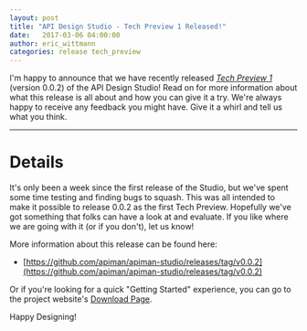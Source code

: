 ```yaml
---
layout: post
title: "API Design Studio - Tech Preview 1 Released!"
date:   2017-03-06 04:00:00
author: eric_wittmann
categories: release tech_preview
---
```


I'm happy to announce that we have recently released [_Tech Preview 1_](https://github.com/apiman/apiman-studio/releases/tag/v0.0.2) 
(version 0.0.2) of the  API Design Studio!  Read on for more information about 
what this release is all about and how you can give it a try.  We're always 
happy to receive any feedback you might have.  Give it a whirl and tell us 
what you think.

---

Details
===
It's only been a week since the first release of the Studio, but we've spent
some time testing and finding bugs to squash.  This was all intended to make
it possible to release 0.0.2 as the first Tech Preview.  Hopefully we've got
something that folks can have a look at and evaluate.  If you like where we
are going with it (or if you don't), let us know!

More information about this release can be found here:

* [https://github.com/apiman/apiman-studio/releases/tag/v0.0.2](https://github.com/apiman/apiman-studio/releases/tag/v0.0.2)

Or if you're looking for a quick "Getting Started" experience, you can go
to the project website's [Download Page](http://www.apidesigner.org/download/).

Happy Designing!
